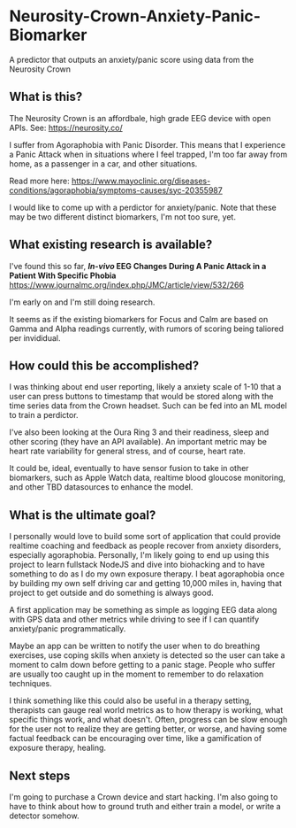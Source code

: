 
# Neurosity-Crown-Anxiety-Panic-Biomarker
A predictor that outputs an anxiety/panic score using data from the Neurosity Crown

## What is this?
The Neurosity Crown is an affordbale, high grade EEG device with open APIs. See: https://neurosity.co/

I suffer from Agoraphobia with Panic Disorder. This means that I experience a Panic Attack when in situations where I feel trapped, I'm too far away from home, as a passenger in a car, and other situations. 

Read more here: https://www.mayoclinic.org/diseases-conditions/agoraphobia/symptoms-causes/syc-20355987

I would like to come up with a perdictor for anxiety/panic. Note that these may be two different distinct biomarkers, I'm not too sure, yet.

## What existing research is available?

I've found this so far, **_In-vivo_  EEG Changes During A Panic Attack in a Patient With Specific Phobia** https://www.journalmc.org/index.php/JMC/article/view/532/266

I'm early on and I'm still doing research.

It seems as if the existing biomarkers for Focus and Calm are based on Gamma and Alpha readings currently, with rumors of scoring being taliored per invididual.

## How could this be accomplished?

I was thinking about end user reporting, likely a anxiety scale of 1-10 that a user can press buttons to timestamp that would be stored along with the time series data from the Crown headset. Such can be fed into an ML model to train a perdictor.

I've also been looking at the Oura Ring 3 and their readiness, sleep and other scoring (they have an API available). An important metric may be heart rate variability for general stress, and of course, heart rate.

It could be, ideal, eventually to have sensor fusion to take in other biomarkers, such as Apple Watch data, realtime blood gloucose monitoring, and other TBD datasources to enhance the model.

## What is the ultimate goal?

I personally would love to build some sort of application that could provide realtime coaching and feedback as people recover from anxiety disorders, especially agoraphobia. Personally, I'm likely going to end up using this project to learn fullstack NodeJS and dive into biohacking and to have something to do as I do my own exposure therapy. I beat agoraphobia once by building my own self driving car and getting 10,000 miles in, having that project to get outside and do something is always good.

A first application may be something as simple as logging EEG data along with GPS data and other metrics while driving to see if I can quantify anxiety/panic programmatically.

Maybe an app can be written to notify the user when to do breathing exercises, use coping skills when anxiety is detected so the user can take a moment to calm down before getting to a panic stage. People who suffer are usually too caught up in the moment to remember to do relaxation techniques.

I think something like this could also be useful in a therapy setting, therapists can gauge real world metrics as to how therapy is working, what specific things work, and what doesn't. Often, progress can be slow enough for the user not to realize they are getting better, or worse, and having some factual feedback can be encouraging over time, like a gamification of exposure therapy, healing.

## Next steps

I'm going to purchase a Crown device and start hacking. I'm also going to have to think about how to ground truth and either train a model, or write a detector somehow.
